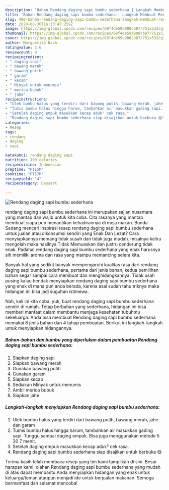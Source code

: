 ```yaml
---
description: "Bahan Rendang daging sapi bumbu sederhana | Langkah Membuat Rendang daging sapi bumbu sederhana Yang Enak Dan Mudah"
title: "Bahan Rendang daging sapi bumbu sederhana | Langkah Membuat Rendang daging sapi bumbu sederhana Yang Enak Dan Mudah"
slug: 490-bahan-rendang-daging-sapi-bumbu-sederhana-langkah-membuat-rendang-daging-sapi-bumbu-sederhana-yang-enak-dan-mudah
date: 2020-08-30T16:13:47.259Z
image: https://img-global.cpcdn.com/recipes/69f4de59a908cb87/751x532cq70/rendang-daging-sapi-bumbu-sederhana-foto-resep-utama.jpg
thumbnail: https://img-global.cpcdn.com/recipes/69f4de59a908cb87/751x532cq70/rendang-daging-sapi-bumbu-sederhana-foto-resep-utama.jpg
cover: https://img-global.cpcdn.com/recipes/69f4de59a908cb87/751x532cq70/rendang-daging-sapi-bumbu-sederhana-foto-resep-utama.jpg
author: Marguerite Nash
ratingvalue: 3.6
reviewcount: 9
recipeingredient:
- " daging sapi"
- " bawang merah"
- " bawang putih"
- " garam"
- " kecap"
- " Minyak untuk menumis"
- " merica bubuk"
- " jahe"
recipeinstructions:
- "Ulek bumbu halus yang terdiri dari bawang putih, bawang merah, jahe dan garam"
- "Tumis bumbu halus hingga harum, tambahkan air masukkan gading sapi. Tunggu sampai daging empuk. Bisa juga menggunakan metode 5 30 7 menit."
- "Setelah daging empuk masukkan kecap aduk² cek rasa."
- "Rendang daging sapi bumbu sederhana siap disajikan untuk berbuka 😋"
categories:
- Resep
tags:
- rendang
- daging
- sapi

katakunci: rendang daging sapi 
nutrition: 190 calories
recipecuisine: Indonesian
preptime: "PT15M"
cooktime: "PT57M"
recipeyield: "4"
recipecategory: Dessert

---
```



![Rendang daging sapi bumbu sederhana](https://img-global.cpcdn.com/recipes/69f4de59a908cb87/751x532cq70/rendang-daging-sapi-bumbu-sederhana-foto-resep-utama.jpg)


rendang daging sapi bumbu sederhana ini merupakan sajian nusantara yang mantap dan wajib untuk kita coba. Cita rasanya yang mantap membuat siapa pun menantikan kehadirannya di meja makan.
Bunda Sedang mencari inspirasi resep rendang daging sapi bumbu sederhana untuk jualan atau dikonsumsi sendiri yang Enak Dan Lezat? Cara menyiapkannya memang tidak susah dan tidak juga mudah. misalnya keliru mengolah maka hasilnya Tidak Memuaskan dan justru cenderung tidak enak. Padahal rendang daging sapi bumbu sederhana yang enak harusnya sih memiliki aroma dan rasa yang mampu memancing selera kita.



Banyak hal yang sedikit banyak mempengaruhi kualitas rasa dari rendang daging sapi bumbu sederhana, pertama dari jenis bahan, kedua pemilihan bahan segar sampai cara membuat dan menghidangkannya. Tidak usah pusing kalau hendak menyiapkan rendang daging sapi bumbu sederhana yang enak di mana pun anda berada, karena asal sudah tahu triknya maka hidangan ini bisa jadi suguhan istimewa.


Nah, kali ini kita coba, yuk, buat rendang daging sapi bumbu sederhana sendiri di rumah. Tetap berbahan yang sederhana, hidangan ini bisa memberi manfaat dalam membantu menjaga kesehatan tubuhmu sekeluarga. Anda bisa membuat Rendang daging sapi bumbu sederhana memakai 8 jenis bahan dan 4 tahap pembuatan. Berikut ini langkah-langkah untuk menyiapkan hidangannya.

<!--inarticleads1-->

##### Bahan-bahan dan bumbu yang diperlukan dalam pembuatan Rendang daging sapi bumbu sederhana:

1. Siapkan  daging sapi
1. Siapkan  bawang merah
1. Gunakan  bawang putih
1. Gunakan  garam
1. Siapkan  kecap
1. Sediakan  Minyak untuk menumis
1. Ambil  merica bubuk
1. Siapkan  jahe




<!--inarticleads2-->

##### Langkah-langkah menyiapkan Rendang daging sapi bumbu sederhana:

1. Ulek bumbu halus yang terdiri dari bawang putih, bawang merah, jahe dan garam
1. Tumis bumbu halus hingga harum, tambahkan air masukkan gading sapi. Tunggu sampai daging empuk. Bisa juga menggunakan metode 5 30 7 menit.
1. Setelah daging empuk masukkan kecap aduk² cek rasa.
1. Rendang daging sapi bumbu sederhana siap disajikan untuk berbuka 😋




Terima kasih telah membaca resep yang tim kami tampilkan di sini. Besar harapan kami, olahan Rendang daging sapi bumbu sederhana yang mudah di atas dapat membantu Anda menyiapkan hidangan yang enak untuk keluarga/teman ataupun menjadi ide untuk berjualan makanan. Semoga bermanfaat dan selamat mencoba!
